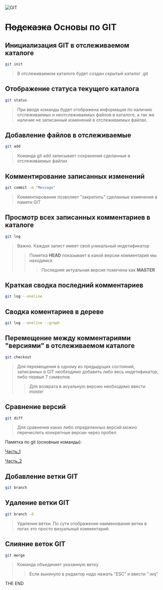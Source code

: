 ![GIT](https://kadvarus.com/wp-content/uploads/2022/09/git-100x100.jpeg) 
# ~~Подсказка~~ Основы по GIT

## Инициализация GIT в отслеживаемом каталоге
```sh
git init
```
> В отслеживаемом каталоге будет создан скрытый каталог .git

## Отображение статуса текущего каталога
```sh
git status
```
> При вводе команды будет отображена информация по наличию отслеживаемых и неотслеживаемых файлов в каталоге, а так же наличие не записанный изменений в отслеживаемых файлах.

## Добавление файлов в отслеживаемые 
``` sh
git add
```
> Команда git add записывает сохранения сделанные в отслеживаемых файлах

## Комментирование записанных изменений
``` sh
git commit -m "Message"
```
> Комментирование позволяет "закрепить" сделанные изменения в памяти GIT

## Просмотр всех записанных комментариев в каталоге
```sh
git log
```
> Важно. Каждая запист имеет свой уникальный индетификатор
>> Пометка **HEAD** показывает в какой версии комментария мы находимся
>>> Последняя актуальная версия помечена как **MASTER**

## Краткая сводка последний комментариев
``` sh
git log --oneline
```
## Сводка коментариев в дереве
``` sh
git log --oneline --graph
```

## Перемещение между комментариями "версиями" в отслеживаемом каталоге
``` sh
git checkout
```
> Для перемещения в одному из предыдущих состояний, записанных в GIT необходимо добавить либо весь индетификатор, либо первые 7 символов.
>> Для возврата в акуальную версию необходимо ввести *master*

## Сравнение версий
``` sh
git diff
```
> Для сравнения каких либо определенных версий можно перечислить конкретные версии через пробел

Памятка по git (основные команды):

[Часть_1](https://habr.com/ru/post/541258/)

[Часть_2](https://habr.com/ru/post/542616/ "Да, я просто одолжил ссылку из описания под уроком")

## Добавление ветки GIT

``` sh
git branch
```

## Удаление ветки GIT

``` sh
git branch -d
```
>Удаление ветки. По сути отображение наименования ветки в логах это просто визуальный комментарий. 
## Слияние веток GIT

``` sh
git merge
```
>Команда объединяет указанную ветку
>> Если выкинуло в редактор надо нажать "ESC" и ввести ":wq"

THE END